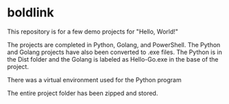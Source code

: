 # boldlink

This repository is for a few demo projects for "Hello, World!"

The projects are completed in Python, Golang, and PowerShell.
The Python and Golang projects have also been converted to .exe files.  The Python is in the Dist folder and the Golang is labeled as Hello-Go.exe in the base of the project.

There was a virtual environment used for the Python program

The entire project folder has been zipped and stored.

